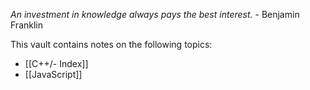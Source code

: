 _An investment in knowledge always pays the best interest._ - Benjamin Franklin

This vault contains notes on the following topics:
* [[C++/- Index]]
* [[JavaScript]]